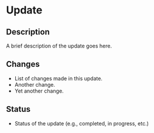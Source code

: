 # Update

## Description
A brief description of the update goes here.

## Changes
- List of changes made in this update.
- Another change.
- Yet another change.

## Status
- Status of the update (e.g., completed, in progress, etc.)
```
